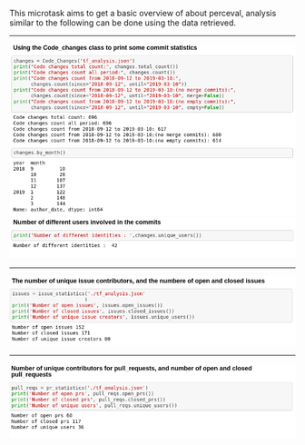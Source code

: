 This microtask aims to get a basic overview of about perceval, analysis similar to the following can be done using the data retrieved.

***

<img src="commit1.png">
<br>
<img src="commit2.png"> 

***
<img src="issue.png"> 

***
<img src="pr.png"> 
